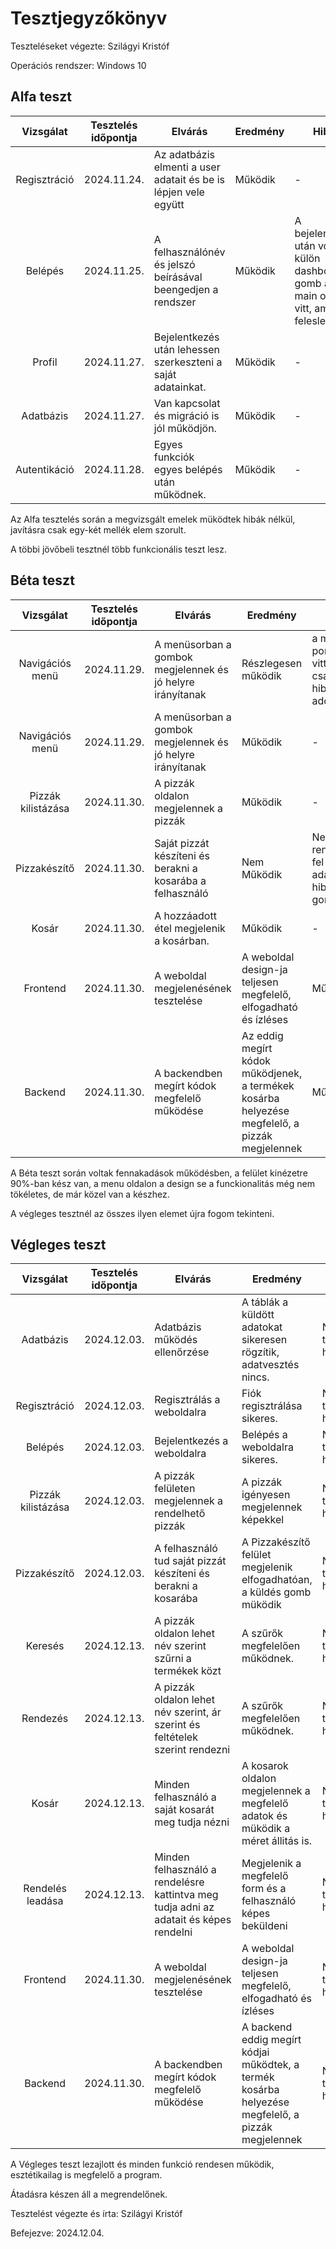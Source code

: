 # Tesztjegyzőkönyv

Teszteléseket végezte: Szilágyi Kristóf

Operációs rendszer: Windows 10


## Alfa teszt

| Vizsgálat | Tesztelés időpontja | Elvárás | Eredmény | Hibák |
| :---: | --- | --- | --- | --- |
| Regisztráció | 2024.11.24. | Az adatbázis elmenti a user adatait és be is lépjen vele együtt | Működik | - |
| Belépés | 2024.11.25. | A felhasználónév és jelszó beírásával beengedjen a rendszer | Működik | A bejelentkezés után volt egy külön dashboard gomb ami a main oldalra vitt, ami felesleges. |
| Profil | 2024.11.27. | Bejelentkezés után lehessen szerkeszteni a saját adatainkat. | Működik | - |
| Adatbázis | 2024.11.27. | Van kapcsolat és migráció is jól működjön.  | Működik | - |
| Autentikáció | 2024.11.28. | Egyes funkciók egyes belépés után működnek. | Működik | - |

Az Alfa tesztelés során a megvizsgált emelek müködtek hibák nélkül, javításra csak egy-két mellék elem szorult.

A többi jövőbeli tesztnél több funkcionális teszt lesz.

## Béta teszt

| Vizsgálat | Tesztelés időpontja | Elvárás | Eredmény | Hibák |
| :---: | --- | --- | --- | --- |
| Navigációs menü | 2024.11.29. | A menüsorban a gombok megjelennek és jó helyre irányítanak | Részlegesen működik | a menük pont nem vitt sehova csak hibakódot adott ki. |
| Navigációs menü | 2024.11.29. | A menüsorban a gombok megjelennek és jó helyre irányítanak | Működik | - |
| Pizzák kilistázása | 2024.11.30. | A pizzák oldalon megjelennek a pizzák  | Működik | - |
| Pizzakészítő | 2024.11.30. | Saját pizzát készíteni és berakni a kosarába a felhasználó | Nem Működik | Nem rendsen tölti fel az adatbázisba, hibás a gombja. |
| Kosár | 2024.11.30. | A hozzáadott étel megjelenik a kosárban. | Működik | - |
| Frontend | 2024.11.30. | A weboldal megjelenésének tesztelése | A weboldal design-ja teljesen megfelelő, elfogadható és ízléses | Működik | A bejelentkezés után dashboard gomb mindig ott van, register résznél egy másik nagy logó lóg bele a képbe, de attól függetlenül működik. |
| Backend | 2024.11.30. | A backendben megírt kódok megfelelő működése | Az eddig megírt kódok működjenek, a termékek kosárba helyezése megfelelő, a pizzák megjelennek |  Működik | A menu pontban a kosár redirectel rossz helyre és rossz dolgokat ad hozzá a kosárhoz. |

A Béta teszt során voltak fennakadások működésben, a felület kinézetre 90%-ban kész van, a menu oldalon a design se a funckionalitás még nem tökéletes, de már közel van a készhez.

A végleges tesztnél az összes ilyen elemet újra fogom tekinteni.

## Végleges teszt
| Vizsgálat | Tesztelés időpontja | Elvárás | Eredmény | Hibák |
| :---: | --- | --- | --- | --- |
| Adatbázis | 2024.12.03. | Adatbázis működés ellenőrzése | A táblák a küldött adatokat sikeresen rögzítik, adatvesztés nincs. | Nem tapasztaltam hibát. |
| Regisztráció | 2024.12.03. | Regisztrálás a weboldalra | Fiók regisztrálása sikeres. | Nem tapasztaltam hibát. |
| Belépés | 2024.12.03. | Bejelentkezés a weboldalra | Belépés a weboldalra sikeres. | Nem tapasztaltam hibát. |
| Pizzák kilistázása | 2024.12.03. | A pizzák felületen megjelennek a rendelhető pizzák | A pizzák igényesen megjelennek képekkel | Nem tapasztaltam hibát. | 
| Pizzakészítő | 2024.12.03. | A felhasználó tud saját pizzát készíteni és berakni a kosarába | A Pizzakészítő felület megjelenik elfogadhatóan, a küldés gomb müködik |Nem tapasztaltam hibát. |
| Keresés | 2024.12.13. | A pizzák oldalon lehet név szerint szűrni a termékek közt | A szűrők megfelelően működnek. | Nem tapasztaltam hibát. |
| Rendezés | 2024.12.13. | A pizzák oldalon lehet név szerint, ár szerint és feltételek szerint rendezni | A szűrők megfelelően működnek. | Nem tapasztaltam hibát. |
| Kosár | 2024.12.13. | Minden felhasználó a saját kosarát meg tudja nézni | A kosarok oldalon megjelennek a megfelelő adatok és müködik a méret állitás is. | Nem tapasztaltam hibát. |
| Rendelés leadása | 2024.12.13. | Minden felhasználó a rendelésre kattintva meg tudja adni az adatait és képes rendelni | Megjelenik a megfelelő form és a felhasználó képes beküldeni | Nem tapasztaltam hibát. |
| Frontend | 2024.11.30. | A weboldal megjelenésének tesztelése | A weboldal design-ja teljesen megfelelő, elfogadható és ízléses | Nem tapasztaltam hibát. |
| Backend | 2024.11.30. | A backendben megírt kódok megfelelő működése | A backend eddig megírt kódjai működtek, a termék kosárba helyezése megfelelő, a pizzák megjelennek | Nem tapasztaltam hibát. |

A Végleges teszt lezajlott és minden funkció rendesen működik, esztétikailag is megfelelő a program.

Átadásra készen áll a megrendelőnek.

Tesztelést végezte és írta: Szilágyi Kristóf

Befejezve: 2024.12.04.
